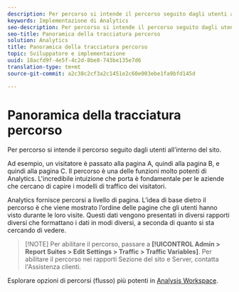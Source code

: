 ```yaml
---
description: Per percorso si intende il percorso seguito dagli utenti all’interno del sito.
keywords: Implementazione di Analytics
seo-description: Per percorso si intende il percorso seguito dagli utenti all’interno del sito.
seo-title: Panoramica della tracciatura percorso
solution: Analytics
title: Panoramica della tracciatura percorso
topic: Sviluppatore e implementazione
uuid: 18acfd9f-4e5f-4c2d-8be8-743be135e7d6
translation-type: tm+mt
source-git-commit: a2c38c2cf3a2c1451e2c60e003ebe1fa9bfd145d

---
```



# Panoramica della tracciatura percorso

Per percorso si intende il percorso seguito dagli utenti all’interno del sito.

Ad esempio, un visitatore è passato alla pagina A, quindi alla pagina B, e quindi alla pagina C. Il percorso è una delle funzioni molto potenti di Analytics. L'incredibile intuizione che porta è fondamentale per le aziende che cercano di capire i modelli di traffico dei visitatori.

Analytics fornisce percorsi a livello di pagina. L’idea di base dietro il percorso è che viene mostrato l’ordine delle pagine che gli utenti hanno visto durante le loro visite. Questi dati vengono presentati in diversi rapporti diversi che formattano i dati in modi diversi, a seconda di quanto si sta cercando di vedere.

> [!NOTE] Per abilitare il percorso, passare a **[!UICONTROL Admin > Report Suites > Edit Settings > Traffic > Traffic Variables]**. Per abilitare il percorso nei rapporti Sezione del sito e Server, contatta l'Assistenza clienti.

Esplorare opzioni di percorsi (flusso) più potenti in [Analysis Workspace](/help/analyze/analysis-workspace/visualizations/c-flow/flow.md).